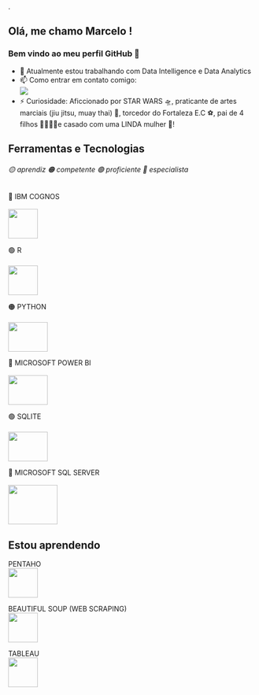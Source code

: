.

## Olá, me chamo Marcelo ! 
### Bem vindo ao meu perfil GitHub 👋

- 🔭 Atualmente estou trabalhando com Data Intelligence e Data Analytics 
- 📫 Como entrar em contato comigo: <a href = "mailto:marcelomuniz64301@gmail.com"><br/><img src="https://img.shields.io/badge/Gmail-D14836?style=for-the-badge&logo=gmail&logoColor=white" target="_blank"></a>
- ⚡ Curiosidade: Aficcionado por STAR WARS 🛸, praticante de artes marciais (jiu jitsu, muay thai) 🥋, torcedor do Fortaleza E.C ⚽, pai de 4 filhos 👨‍👨‍👧‍👦e casado com uma LINDA mulher 🥰!  

<!---
- 🔭 Atualmente estou trabalhando ... 
- 🌱 Atualmente estou aprendendo ...
- 👯 Estou procurando colaborar em ...
- 🤔 Estou procurando ajuda com ...
- 💬 Pergunte-me sobre ...
- 📫 Como entrar em contato comigo: ...
- 😄 Pronomes: ...
- ⚡ Curiosidade: ...
--->

## Ferramentas e Tecnologias 
###### 🟡 aprendiz 🟠 competente 🟢 proficiente 🔵 especialista

<!--- IBM COGNOS ---> 
🔵 IBM COGNOS <br>
<br>
<img src="https://www.isnotdown.com/assets/pics/ibm-cognos.png" width="60" height="60"/>    
<!--- R --->
🟢 R <br>
<br>
<img src="https://cran.r-project.org/Rlogo.svg" width="60" height="60"/>    
 <!--- PYTHON --->
🟠 PYTHON <br>
<br>
<img src="https://www.python.org/static/community_logos/python-logo.png" width="80" height="60"/>
 <!--- POWER BI --->
🔵 MICROSOFT POWER BI <br>
<br>
<img src="https://www.interop.com.br/wp-content/uploads/2019/04/power-BI.png" width="80" height="60"/>
<!---SQLITE --->
🟢 SQLITE <br>
<br>
<img src="https://cdn.ourcodeworld.com/public-media/articles/articleocw-5c645134e8f81.jpg" width="80" height="60"/>
<!--- MICROSOFT SQL SERVER --->
🔵 MICROSOFT SQL SERVER <br>
<br>
<img src="https://th.bing.com/th/id/OIP.JSrAdYAFOcWJJ_dTO2Rt1QHaD2?pid=ImgDet&rs=1" width="100" height="80"/>

## Estou aprendendo
<!--- PENTAHO --->
PENTAHO <br>
<img src="http://databool.com/wp-content/uploads/2020/03/o-que-e-pentaho.png" width="60" height="60"/>
<!--- BEAUTIFUL SOUP (WEB SCRAPING) --->
 BEAUTIFUL SOUP (WEB SCRAPING) <br>
<img src="https://www.crummy.com/software/BeautifulSoup/bs4/doc/_images/6.1.jpg" width="60" height="60"/>
<!--- TABLEAU --->
TABLEAU <br>
<img src="https://analyticstraininghub.com/wp-content/uploads/2020/10/Tableau-Logo-1-800x800.jpg" width="60" height="60"/>

<!---
marceloma27/marceloma27 is a ✨ special ✨ repository because its `README.md` (this file) appears on your GitHub profile.
You can click the Preview link to take a look at your changes.
--->
